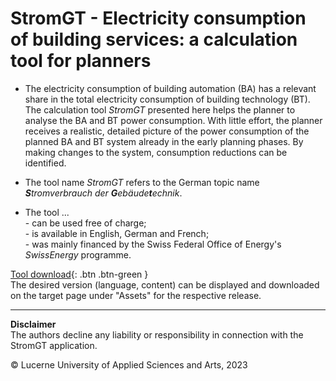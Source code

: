 # StromGT - Electricity consumption of building services: a calculation tool for planners
- The electricity consumption of building automation (BA) has a relevant share in the total electricity consumption of building technology (BT). The calculation tool _StromGT_ presented here helps the planner to analyse the BA and BT power consumption. With little effort, the planner receives a realistic, detailed picture of the power consumption of the planned BA and BT system already in the early planning phases. By making changes to the system, consumption reductions can be identified.

- The tool name _StromGT_ refers to the German topic name _**S**tromverbrauch der **G**ebäude**t**echnik_.

- The tool ...<br>
      - can be used free of charge;<br> 
      - is available in English, German and French;<br>
      - was mainly financed by the Swiss Federal Office of Energy's _SwissEnergy_ programme.<br>

 [Tool download](https://github.com/hslu-ige-laes/StromGTPublic/releases){: .btn .btn-green }<br> 
The desired version (language, content) can be displayed and downloaded on the target page under "Assets" for the respective release.



<hr>

**Disclaimer**<br>
The authors decline any liability or responsibility in connection with the StromGT application.

&copy; Lucerne University of Applied Sciences and Arts, 2023

